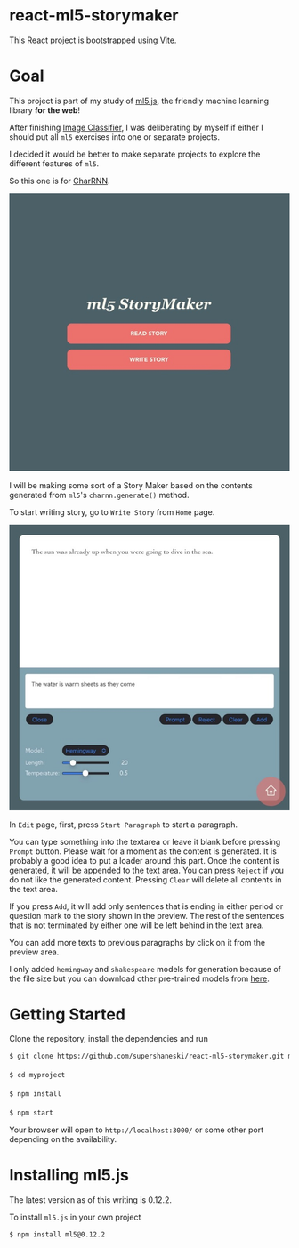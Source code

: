 react-ml5-storymaker
=======

This React project is bootstrapped using [Vite](https://vitejs.dev/guide/).

# Goal

This project is part of my study of [ml5.js](https://learn.ml5js.org), the friendly machine learning library **for the web**!

After finishing [Image Classifier](https://https://github.com/supershaneski/react-ml5-sample), I was deliberating by myself if either I should put all `ml5` exercises into one or separate projects.

I decided it would be better to make separate projects to explore the different features of `ml5`. 

So this one is for [CharRNN](https://learn.ml5js.org/#/reference/charrnn).


![Home page](public/image1.jpeg)


I will be making some sort of a Story Maker based on the contents generated from `ml5`'s `charnn.generate()` method.

To start writing story, go to `Write Story` from `Home` page.


![Edit page](public/image2.jpeg)


In `Edit` page, first, press `Start Paragraph` to start a paragraph. 

You can type something into the textarea or leave it blank before pressing `Prompt` button. Please wait for a moment as the content is generated. It is probably a good idea to put a loader around this part. Once the content is generated, it will be appended to the text area. You can press `Reject` if you do not like the generated content. Pressing `Clear` will delete all contents in the text area.

If you press `Add`, it will add only sentences that is ending in either period or question mark to the story shown in the preview. The rest of the sentences that is not terminated by either one will be left behind in the text area.

You can add more texts to previous paragraphs by click on it from the preview area.

I only added `hemingway` and `shakespeare` models for generation because of the file size but you can download other pre-trained models from [here](https://github.com/ml5js/ml5-data-and-models/tree/main/models/charRNNN).


# Getting Started

Clone the repository, install the dependencies and run

```sh
$ git clone https://github.com/supershaneski/react-ml5-storymaker.git myproject

$ cd myproject

$ npm install

$ npm start
```

Your browser will open to `http://localhost:3000/` or some other port depending on the availability.


# Installing **ml5.js**

The latest version as of this writing is 0.12.2.

To install `ml5.js` in your own project

```sh
$ npm install ml5@0.12.2
```